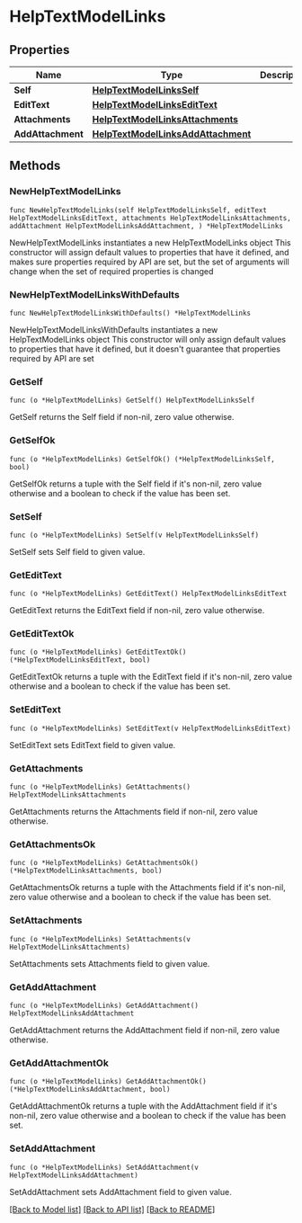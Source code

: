 # HelpTextModelLinks

## Properties

Name | Type | Description | Notes
------------ | ------------- | ------------- | -------------
**Self** | [**HelpTextModelLinksSelf**](HelpTextModelLinksSelf.md) |  | 
**EditText** | [**HelpTextModelLinksEditText**](HelpTextModelLinksEditText.md) |  | 
**Attachments** | [**HelpTextModelLinksAttachments**](HelpTextModelLinksAttachments.md) |  | 
**AddAttachment** | [**HelpTextModelLinksAddAttachment**](HelpTextModelLinksAddAttachment.md) |  | 

## Methods

### NewHelpTextModelLinks

`func NewHelpTextModelLinks(self HelpTextModelLinksSelf, editText HelpTextModelLinksEditText, attachments HelpTextModelLinksAttachments, addAttachment HelpTextModelLinksAddAttachment, ) *HelpTextModelLinks`

NewHelpTextModelLinks instantiates a new HelpTextModelLinks object
This constructor will assign default values to properties that have it defined,
and makes sure properties required by API are set, but the set of arguments
will change when the set of required properties is changed

### NewHelpTextModelLinksWithDefaults

`func NewHelpTextModelLinksWithDefaults() *HelpTextModelLinks`

NewHelpTextModelLinksWithDefaults instantiates a new HelpTextModelLinks object
This constructor will only assign default values to properties that have it defined,
but it doesn't guarantee that properties required by API are set

### GetSelf

`func (o *HelpTextModelLinks) GetSelf() HelpTextModelLinksSelf`

GetSelf returns the Self field if non-nil, zero value otherwise.

### GetSelfOk

`func (o *HelpTextModelLinks) GetSelfOk() (*HelpTextModelLinksSelf, bool)`

GetSelfOk returns a tuple with the Self field if it's non-nil, zero value otherwise
and a boolean to check if the value has been set.

### SetSelf

`func (o *HelpTextModelLinks) SetSelf(v HelpTextModelLinksSelf)`

SetSelf sets Self field to given value.


### GetEditText

`func (o *HelpTextModelLinks) GetEditText() HelpTextModelLinksEditText`

GetEditText returns the EditText field if non-nil, zero value otherwise.

### GetEditTextOk

`func (o *HelpTextModelLinks) GetEditTextOk() (*HelpTextModelLinksEditText, bool)`

GetEditTextOk returns a tuple with the EditText field if it's non-nil, zero value otherwise
and a boolean to check if the value has been set.

### SetEditText

`func (o *HelpTextModelLinks) SetEditText(v HelpTextModelLinksEditText)`

SetEditText sets EditText field to given value.


### GetAttachments

`func (o *HelpTextModelLinks) GetAttachments() HelpTextModelLinksAttachments`

GetAttachments returns the Attachments field if non-nil, zero value otherwise.

### GetAttachmentsOk

`func (o *HelpTextModelLinks) GetAttachmentsOk() (*HelpTextModelLinksAttachments, bool)`

GetAttachmentsOk returns a tuple with the Attachments field if it's non-nil, zero value otherwise
and a boolean to check if the value has been set.

### SetAttachments

`func (o *HelpTextModelLinks) SetAttachments(v HelpTextModelLinksAttachments)`

SetAttachments sets Attachments field to given value.


### GetAddAttachment

`func (o *HelpTextModelLinks) GetAddAttachment() HelpTextModelLinksAddAttachment`

GetAddAttachment returns the AddAttachment field if non-nil, zero value otherwise.

### GetAddAttachmentOk

`func (o *HelpTextModelLinks) GetAddAttachmentOk() (*HelpTextModelLinksAddAttachment, bool)`

GetAddAttachmentOk returns a tuple with the AddAttachment field if it's non-nil, zero value otherwise
and a boolean to check if the value has been set.

### SetAddAttachment

`func (o *HelpTextModelLinks) SetAddAttachment(v HelpTextModelLinksAddAttachment)`

SetAddAttachment sets AddAttachment field to given value.



[[Back to Model list]](../README.md#documentation-for-models) [[Back to API list]](../README.md#documentation-for-api-endpoints) [[Back to README]](../README.md)


